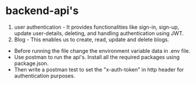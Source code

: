 # backend-api's
1. user authentication -  It provides functionalities like sign-in, sign-up, update user-details, deleting, and handling authentication using JWT.
2. Blog - This enables us to create, read, update and delete blogs.

* Before running the file change the environment variable data in .env file. 
* Use postman to run the api's. Install all the required packages using package.json. 
* Then write a postman test to set the "x-auth-token" in http header for authentication purposes.